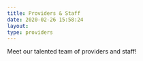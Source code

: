 ```yaml
---
title: Providers & Staff
date: 2020-02-26 15:58:24
layout:
type: providers
---
```

Meet our talented team of providers and staff!